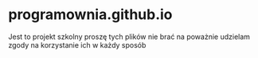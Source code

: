 # programownia.github.io
Jest to projekt szkolny proszę tych plików nie brać na poważnie 
udzielam zgody na korzystanie ich w każdy sposób
